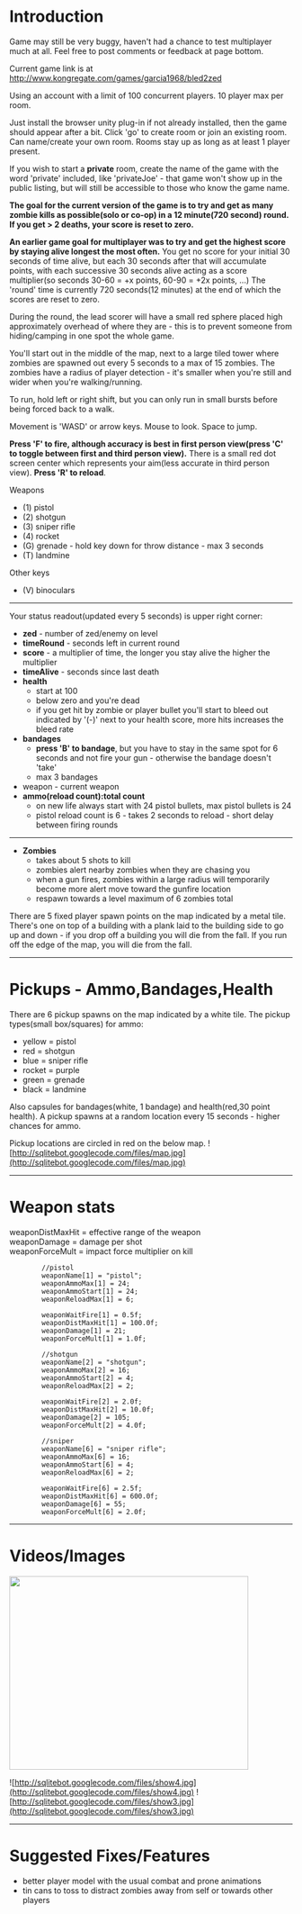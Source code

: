 

# Introduction #

Game may still be very buggy, haven't had a chance to test multiplayer much at all.  Feel free to post comments or feedback at page bottom.

Current game link is at
http://www.kongregate.com/games/garcia1968/bled2zed

Using an account with a limit of 100 concurrent players.  10 player max per room.

Just install the browser unity plug-in if not already installed, then the game should appear after a bit.  Click 'go' to create room or join an existing room.  Can name/create your own room.  Rooms stay up as long as at least 1 player present.

If you wish to start a **private** room, create the name of the game with the word 'private' included, like 'privateJoe' - that game won't show up in the public listing, but will still be accessible to those who know the game name.

**The goal for the current version of the game is to try and get as many zombie kills as possible(solo or co-op) in a 12 minute(720 second) round.  If you get > 2 deaths, your score is reset to zero.**

**An earlier game goal for multiplayer was to try and get the highest score by staying alive longest the most often.**  You get no score for your initial 30 seconds of time alive, but each 30 seconds after that will accumulate points, with each successive 30 seconds alive acting as a score multiplier(so seconds 30-60 = +x points, 60-90 = +2x points, ...)  The 'round' time is currently 720 seconds(12 minutes) at the end of which the scores are reset to zero.

During the round, the lead scorer will have a small red sphere placed high approximately overhead of where they are - this is to prevent someone from hiding/camping in one spot the whole game.

You'll start out in the middle of the map, next to a large tiled tower where zombies are spawned out every 5 seconds to a max of 15 zombies.  The zombies have a radius of player detection - it's smaller when you're still and wider when you're walking/running.

To run, hold left or right shift, but you can only run in small bursts before being forced back to a walk.

Movement is 'WASD' or arrow keys.  Mouse to look.  Space to jump.

**Press 'F' to fire, although accuracy is best in first person view(press 'C' to toggle between first and third person view).**  There is a small red dot screen center which represents your aim(less accurate in third person view).  **Press 'R' to reload**.

Weapons
  * (1) pistol
  * (2) shotgun
  * (3) sniper rifle
  * (4) rocket
  * (G) grenade - hold key down for throw distance - max 3 seconds
  * (T) landmine

Other keys
  * (V) binoculars


---

Your status readout(updated every 5 seconds) is upper right corner:

  * **zed** - number of zed/enemy on level
  * **timeRound** - seconds left in current round
  * **score** - a multiplier of time, the longer you stay alive the higher the multiplier
  * **timeAlive** - seconds since last death
  * **health**
    * start at 100
    * below zero and you're dead
    * if you get hit by zombie or player bullet you'll start to bleed out indicated by '(-)' next to your health score, more hits increases the bleed rate
  * **bandages**
    * **press 'B' to bandage**, but you have to stay in the same spot for 6 seconds and not fire your gun - otherwise the bandage doesn't 'take'
    * max 3 bandages
  * weapon - current weapon
  * **ammo(reload count):total count**
    * on new life always start with 24 pistol bullets, max  pistol bullets is 24
    * pistol reload count is 6 - takes 2 seconds to reload - short delay between firing rounds

---

  * **Zombies**
    * takes about 5 shots to kill
    * zombies alert nearby zombies when they are chasing you
    * when a gun fires, zombies within a large radius will temporarily become more alert move toward the gunfire location
    * respawn towards a level maximum of 6 zombies total

There are 5 fixed player spawn points on the map indicated by a metal tile.  There's one on top of a building with a plank laid to the building side to go up and down - if you drop off a building you will die from the fall.  If you run off the edge of the map, you will die from the fall.


---

# **Pickups** - Ammo,Bandages,Health #

There are 6 pickup spawns on the map indicated by a white tile.  The pickup types(small box/squares) for ammo:
  * yellow = pistol
  * red = shotgun
  * blue = sniper rifle
  * rocket = purple
  * green = grenade
  * black = landmine

Also capsules for bandages(white, 1 bandage) and health(red,30 point health).  A pickup spawns at a random location every 15 seconds - higher chances for ammo.

Pickup locations are circled in red on the below map.
![http://sqlitebot.googlecode.com/files/map.jpg](http://sqlitebot.googlecode.com/files/map.jpg)


---

# Weapon stats #

weaponDistMaxHit = effective range of the weapon <br />
weaponDamage = damage per shot <br />
weaponForceMult = impact force multiplier on kill <br />

```
		//pistol
		weaponName[1] = "pistol";
		weaponAmmoMax[1] = 24;
		weaponAmmoStart[1] = 24;
		weaponReloadMax[1] = 6;
	
		weaponWaitFire[1] = 0.5f;
		weaponDistMaxHit[1] = 100.0f;	
		weaponDamage[1] = 21;	
		weaponForceMult[1] = 1.0f;
		
		//shotgun
		weaponName[2] = "shotgun";
		weaponAmmoMax[2] = 16;
		weaponAmmoStart[2] = 4;
		weaponReloadMax[2] = 2;
	
		weaponWaitFire[2] = 2.0f;
		weaponDistMaxHit[2] = 10.0f;	
		weaponDamage[2] = 105;	
		weaponForceMult[2] = 4.0f;		
		
		//sniper
		weaponName[6] = "sniper rifle";
		weaponAmmoMax[6] = 16;
		weaponAmmoStart[6] = 4;
		weaponReloadMax[6] = 2;
	
		weaponWaitFire[6] = 2.5f;
		weaponDistMaxHit[6] = 600.0f;	
		weaponDamage[6] = 55;	
		weaponForceMult[6] = 2.0f;
```


---

# Videos/Images #

<a href='http://www.youtube.com/watch?feature=player_embedded&v=_-HiQQhdmBw' target='_blank'><img src='http://img.youtube.com/vi/_-HiQQhdmBw/0.jpg' width='425' height=344 /></a>

![http://sqlitebot.googlecode.com/files/show4.jpg](http://sqlitebot.googlecode.com/files/show4.jpg)
![http://sqlitebot.googlecode.com/files/show3.jpg](http://sqlitebot.googlecode.com/files/show3.jpg)


---

# Suggested Fixes/Features #

  * better player model with the usual combat and prone animations
  * tin cans to toss to distract zombies away from self or towards other players

